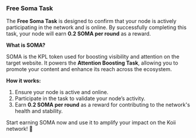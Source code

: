 ### **Free Soma Task**

The **Free Soma Task** is designed to confirm that your node is actively participating in the network and is online. By successfully completing this task, your node will earn **0.2 SOMA per round** as a reward.

**What is SOMA?**

SOMA is the KPL token used for boosting visibility and attention on the target website. It powers the **Attention Boosting Task**, allowing you to promote your content and enhance its reach across the ecosystem.

**How it works:**

1. Ensure your node is active and online.
2. Participate in the task to validate your node’s activity.
3. Earn **0.2 SOMA per round** as a reward for contributing to the network's health and stability.

Start earning SOMA now and use it to amplify your impact on the Koii network! 🚀